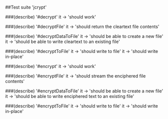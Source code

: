 ##Test suite 'jcrypt'

###(describe) '#decrypt'
	 it -> 'should work'

###(describe) '#decryptFile'
	 it -> 'should return the cleartext file contents'

###(describe) '#decryptDataToFile'
	 it -> 'should be able to create a new file'
	 it -> 'should be able to write cleartext to an existing file'

###(describe) '#decryptToFile'
	 it -> 'should write to file'
	 it -> 'should write in-place'

###(describe) '#encrypt'
	 it -> 'should work'

###(describe) '#encryptFile'
	 it -> 'should stream the enciphered file contents'

###(describe) '#encryptDataToFile'
	 it -> 'should be able to create a new file'
	 it -> 'should be able to write enciphered text to an existing file'

###(describe) '#encryptToFile'
	 it -> 'should write to file'
	 it -> 'should write in-place'